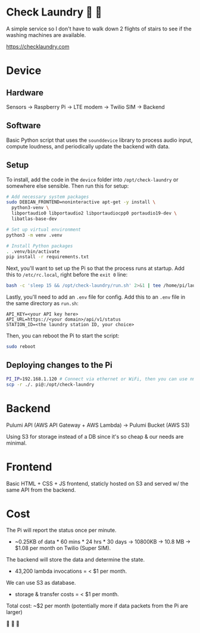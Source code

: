 # Check Laundry 🤔 🧺

A simple service so I don't have to walk down 2 flights of stairs to see if the washing machines are available.

https://checklaundry.com


# Device

## Hardware
Sensors -> Raspberry Pi -> LTE modem -> Twilio SIM -> Backend

## Software
Basic Python script that uses the `sounddevice` library to process audio input, compute loudness, and periodically update the backend with data.

## Setup
To install, add the code in the `device` folder into `/opt/check-laundry` or somewhere else sensible. Then run this for setup:
```bash
# Add necessary system packages
sudo DEBIAN_FRONTEND=noninteractive apt-get -y install \
  python3-venv \
  libportaudio0 libportaudio2 libportaudiocpp0 portaudio19-dev \
  libatlas-base-dev

# Set up virtual environment
python3 -m venv .venv

# Install Python packages
. .venv/bin/activate
pip install -r requirements.txt
```

Next, you'll want to set up the Pi so that the process runs at startup. Add this to `/etc/rc.local`, right before the `exit 0` line:
```bash
bash -c 'sleep 15 && /opt/check-laundry/run.sh' 2>&1 | tee /home/pi/laundry.log &
```

Lastly, you'll need to add an `.env` file for config. Add this to an `.env` file in the same directory as `run.sh`:
```
API_KEY=<your API key here>
API_URL=https://<your domain>/api/v1/status
STATION_ID=<the laundry station ID, your choice>
```

Then, you can reboot the Pi to start the script:
```bash
sudo reboot
```

## Deploying changes to the Pi
```bash
PI_IP=192.168.1.120 # Connect via ethernet or WiFi, then you can use nmap and/or arp-scan to find the IP
scp -r ./. pi@:/opt/check-laundry
```


# Backend
Pulumi API (AWS API Gateway + AWS Lambda) -> Pulumi Bucket (AWS S3)

Using S3 for storage instead of a DB since it's so cheap & our needs are minimal.


# Frontend
Basic HTML + CSS + JS frontend, staticly hosted on S3 and served w/ the same API from the backend.


# Cost

The Pi will report the status once per minute.
  - ~0.25KB of data * 60 mins * 24 hrs * 30 days -> 10800KB -> 10.8 MB -> $1.08 per month on Twilio (Super SIM).

The backend will store the data and determine the state.
  - 43,200 lambda invocations = < $1 per month.

We can use S3 as database.
  - storage & transfer costs = < $1 per month.

Total cost: ~$2 per month (potentially more if data packets from the Pi are larger)

🎉 🎉 🎉 
